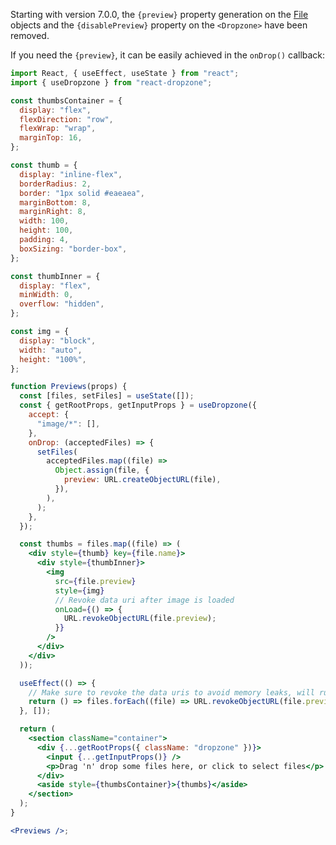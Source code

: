 Starting with version 7.0.0, the `{preview}` property generation on the [File](https://developer.mozilla.org/en-US/docs/Web/API/File) objects and the `{disablePreview}` property on the `<Dropzone>` have been removed.

If you need the `{preview}`, it can be easily achieved in the `onDrop()` callback:

```jsx harmony
import React, { useEffect, useState } from "react";
import { useDropzone } from "react-dropzone";

const thumbsContainer = {
  display: "flex",
  flexDirection: "row",
  flexWrap: "wrap",
  marginTop: 16,
};

const thumb = {
  display: "inline-flex",
  borderRadius: 2,
  border: "1px solid #eaeaea",
  marginBottom: 8,
  marginRight: 8,
  width: 100,
  height: 100,
  padding: 4,
  boxSizing: "border-box",
};

const thumbInner = {
  display: "flex",
  minWidth: 0,
  overflow: "hidden",
};

const img = {
  display: "block",
  width: "auto",
  height: "100%",
};

function Previews(props) {
  const [files, setFiles] = useState([]);
  const { getRootProps, getInputProps } = useDropzone({
    accept: {
      "image/*": [],
    },
    onDrop: (acceptedFiles) => {
      setFiles(
        acceptedFiles.map((file) =>
          Object.assign(file, {
            preview: URL.createObjectURL(file),
          }),
        ),
      );
    },
  });

  const thumbs = files.map((file) => (
    <div style={thumb} key={file.name}>
      <div style={thumbInner}>
        <img
          src={file.preview}
          style={img}
          // Revoke data uri after image is loaded
          onLoad={() => {
            URL.revokeObjectURL(file.preview);
          }}
        />
      </div>
    </div>
  ));

  useEffect(() => {
    // Make sure to revoke the data uris to avoid memory leaks, will run on unmount
    return () => files.forEach((file) => URL.revokeObjectURL(file.preview));
  }, []);

  return (
    <section className="container">
      <div {...getRootProps({ className: "dropzone" })}>
        <input {...getInputProps()} />
        <p>Drag 'n' drop some files here, or click to select files</p>
      </div>
      <aside style={thumbsContainer}>{thumbs}</aside>
    </section>
  );
}

<Previews />;
```
